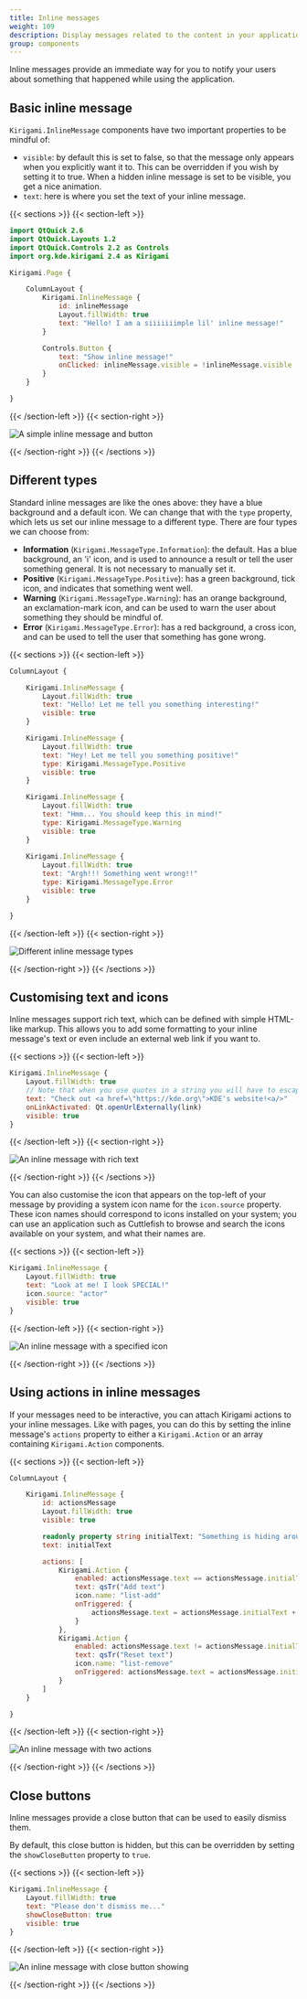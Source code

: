 ```yaml
---
title: Inline messages
weight: 109
description: Display messages related to the content in your application
group: components
---
```


Inline messages provide an immediate way for you to notify your users about something that happened while using the application.

## Basic inline message

`Kirigami.InlineMessage` components have two important properties to be mindful of:
- `visible`: by default this is set to false, so that the message only appears when you explicitly want it to. This can be overridden if you wish by setting it to true. When a hidden inline message is set to be visible, you get a nice animation.
- `text`: here is where you set the text of your inline message.

{{< sections >}}
{{< section-left >}}

```qml
import QtQuick 2.6
import QtQuick.Layouts 1.2
import QtQuick.Controls 2.2 as Controls
import org.kde.kirigami 2.4 as Kirigami

Kirigami.Page {

    ColumnLayout {
        Kirigami.InlineMessage {
            id: inlineMessage
            Layout.fillWidth: true
            text: "Hello! I am a siiiiiiimple lil' inline message!"
        }

        Controls.Button {
            text: "Show inline message!"
            onClicked: inlineMessage.visible = !inlineMessage.visible
        }
    }

}
```

{{< /section-left >}}
{{< section-right >}}

![A simple inline message and button](inlinemessages-simple.png)

{{< /section-right >}}
{{< /sections >}}

## Different types

Standard inline messages are like the ones above: they have a blue background and a default icon. We can change that with the `type` property, which lets us set our inline message to a different type. There are four types we can choose from:

- **Information** (`Kirigami.MessageType.Information`): the default. Has a blue background, an 'i' icon, and is used to announce a result or tell the user something general. It is not necessary to manually set it.
- **Positive** (`Kirigami.MessageType.Positive`): has a green background, tick icon, and indicates that something went well.
- **Warning** (`Kirigami.MessageType.Warning`): has an orange background, an exclamation-mark icon, and can be used to warn the user about something they should be mindful of.
- **Error** (`Kirigami.MessageType.Error`): has a red background, a cross icon, and can be used to tell the user that something has gone wrong.

{{< sections >}}
{{< section-left >}}

```qml
ColumnLayout {

	Kirigami.InlineMessage {
		Layout.fillWidth: true
		text: "Hello! Let me tell you something interesting!"
		visible: true
	}

	Kirigami.InlineMessage {
		Layout.fillWidth: true
		text: "Hey! Let me tell you something positive!"
		type: Kirigami.MessageType.Positive
		visible: true
	}

	Kirigami.InlineMessage {
		Layout.fillWidth: true
		text: "Hmm... You should keep this in mind!"
		type: Kirigami.MessageType.Warning
		visible: true
	}
    
	Kirigami.InlineMessage {
		Layout.fillWidth: true
		text: "Argh!!! Something went wrong!!"
		type: Kirigami.MessageType.Error
		visible: true
	}

}
```

{{< /section-left >}}
{{< section-right >}}

![Different inline message types](inlinemessages-types.png)

{{< /section-right >}}
{{< /sections >}}

## Customising text and icons

Inline messages support rich text, which can be defined with simple HTML-like markup. This allows you to add some formatting to your inline message's text or even include an external web link if you want to.

{{< sections >}}
{{< section-left >}}

```qml
Kirigami.InlineMessage {
	Layout.fillWidth: true
	// Note that when you use quotes in a string you will have to escape them!
	text: "Check out <a href=\"https://kde.org\">KDE's website!<a/>"
	onLinkActivated: Qt.openUrlExternally(link)
	visible: true
}
```

{{< /section-left >}}
{{< section-right >}}

![An inline message with rich text](inlinemessages-richtext.png)

{{< /section-right >}}
{{< /sections >}}

You can also customise the icon that appears on the top-left of your message by providing a system icon name for the `icon.source` property. These icon names should correspond to icons installed on your system; you can use an application such as Cuttlefish to browse and search the icons available on your system, and what their names are.

{{< sections >}}
{{< section-left >}}

```qml
Kirigami.InlineMessage {
	Layout.fillWidth: true
	text: "Look at me! I look SPECIAL!"
	icon.source: "actor"
	visible: true     
}
```

{{< /section-left >}}
{{< section-right >}}

![An inline message with a specified icon](inlinemessages-icon.png)

{{< /section-right >}}
{{< /sections >}}

## Using actions in inline messages

If your messages need to be interactive, you can attach Kirigami actions to your inline messages. Like with pages, you can do this by setting the inline message's `actions` property to either a `Kirigami.Action` or an array containing `Kirigami.Action` components.

{{< sections >}}
{{< section-left >}}

```qml
ColumnLayout {

	Kirigami.InlineMessage {
		id: actionsMessage
		Layout.fillWidth: true
		visible: true

		readonly property string initialText: "Something is hiding around here..."
		text: initialText

		actions: [
			Kirigami.Action {
				enabled: actionsMessage.text == actionsMessage.initialText
				text: qsTr("Add text")
				icon.name: "list-add"
				onTriggered: {
					actionsMessage.text = actionsMessage.initialText + " Peekaboo!";
				}
			},
			Kirigami.Action {
				enabled: actionsMessage.text != actionsMessage.initialText
				text: qsTr("Reset text")
				icon.name: "list-remove"
				onTriggered: actionsMessage.text = actionsMessage.initialText
			}
		]
	}

}
```

{{< /section-left >}}
{{< section-right >}}

![An inline message with two actions](inlinemessages-actions.png)

{{< /section-right >}}
{{< /sections >}}

## Close buttons

Inline messages provide a close button that can be used to easily dismiss them. 

By default, this close button is hidden, but this can be overridden by setting the `showCloseButton` property to `true`.

{{< sections >}}
{{< section-left >}}

```qml
Kirigami.InlineMessage {
	Layout.fillWidth: true
	text: "Please don't dismiss me..."
	showCloseButton: true
	visible: true     
}
```

{{< /section-left >}}
{{< section-right >}}

![An inline message with close button showing](inlinemessages-closebutton.png)

{{< /section-right >}}
{{< /sections >}}
